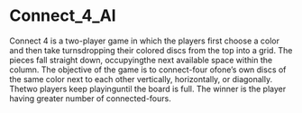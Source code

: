 # Connect_4_AI
Connect 4 is a two-player game in which the players first choose a color and then take turnsdropping their colored discs from the top into a grid.  The pieces fall straight down, occupyingthe next available space within the column.  The objective of the game is to connect-four ofone’s own discs of the same color next to each other vertically, horizontally, or diagonally.  Thetwo players keep playinguntil the board is full.  The winner is the player having greater number of connected-fours.
